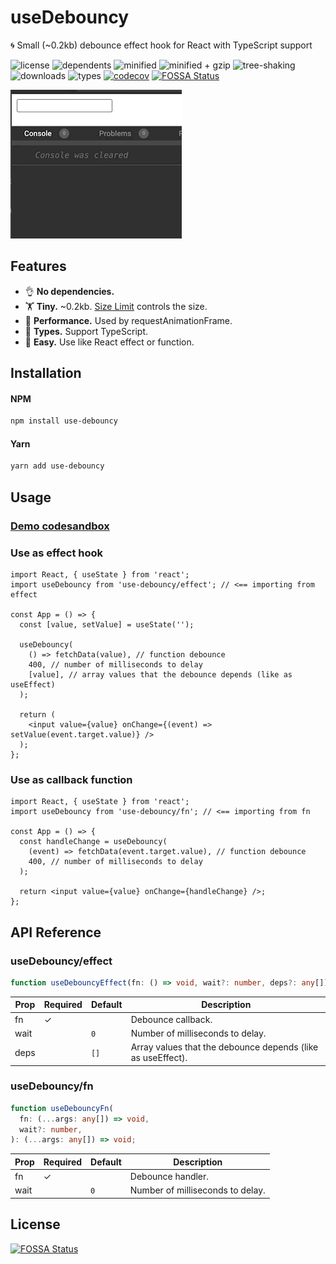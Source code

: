 # useDebouncy

🌀 Small (~0.2kb) debounce effect hook for React with TypeScript support

![license](https://badgen.net/npm/license/use-debouncy)
![dependents](https://badgen.net/npm/dependents/use-debouncy)
![minified](https://badgen.net/bundlephobia/min/use-debouncy)
![minified + gzip](https://badgen.net/bundlephobia/minzip/use-debouncy)
![tree-shaking](https://badgen.net/bundlephobia/tree-shaking/use-debouncy)
![downloads](https://badgen.net/npm/dm/use-debouncy)
![types](https://badgen.net/npm/types/use-debouncy)
[![codecov](https://codecov.io/gh/eavam/use-debouncy/branch/main/graph/badge.svg)](https://codecov.io/gh/eavam/use-debouncy)
[![FOSSA Status](https://app.fossa.com/api/projects/git%2Bgithub.com%2Feavam%2Fuse-debouncy.svg?type=shield)](https://app.fossa.com/projects/git%2Bgithub.com%2Feavam%2Fuse-debouncy?ref=badge_shield)

![](assets/example.gif)

## Features

- 👌 **No dependencies.**
- 🏋️‍ **Tiny.** ~0.2kb. [Size Limit](https://github.com/ai/size-limit) controls the size.
- 🦾 **Performance.** Used by requestAnimationFrame.
- 📖 **Types.** Support TypeScript.
- 🎣 **Easy.** Use like React effect or function.

## Installation

#### NPM

```sh
npm install use-debouncy
```

#### Yarn

```sh
yarn add use-debouncy
```

## Usage

### [Demo codesandbox](https://codesandbox.io/s/example-use-debouncy-ynfuq?expanddevtools=1&fontsize=14&theme=dark)

### Use as effect hook

```tsx
import React, { useState } from 'react';
import useDebouncy from 'use-debouncy/effect'; // <== importing from effect

const App = () => {
  const [value, setValue] = useState('');

  useDebouncy(
    () => fetchData(value), // function debounce
    400, // number of milliseconds to delay
    [value], // array values that the debounce depends (like as useEffect)
  );

  return (
    <input value={value} onChange={(event) => setValue(event.target.value)} />
  );
};
```

### Use as callback function

```tsx
import React, { useState } from 'react';
import useDebouncy from 'use-debouncy/fn'; // <== importing from fn

const App = () => {
  const handleChange = useDebouncy(
    (event) => fetchData(event.target.value), // function debounce
    400, // number of milliseconds to delay
  );

  return <input value={value} onChange={handleChange} />;
};
```

## API Reference

### useDebouncy/effect

```typescript
function useDebouncyEffect(fn: () => void, wait?: number, deps?: any[]): void;
```

| Prop | Required | Default | Description                                                 |
| ---- | -------- | ------- | ----------------------------------------------------------- |
| fn   | ✓        |         | Debounce callback.                                          |
| wait |          | `0`     | Number of milliseconds to delay.                            |
| deps |          | `[]`    | Array values that the debounce depends (like as useEffect). |

### useDebouncy/fn

```typescript
function useDebouncyFn(
  fn: (...args: any[]) => void,
  wait?: number,
): (...args: any[]) => void;
```

| Prop | Required | Default | Description                      |
| ---- | -------- | ------- | -------------------------------- |
| fn   | ✓        |         | Debounce handler.                |
| wait |          | `0`     | Number of milliseconds to delay. |

## License

[![FOSSA Status](https://app.fossa.com/api/projects/git%2Bgithub.com%2Feavam%2Fuse-debouncy.svg?type=large)](https://app.fossa.com/projects/git%2Bgithub.com%2Feavam%2Fuse-debouncy?ref=badge_large)
